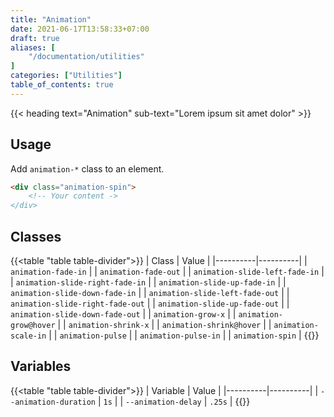 ```yaml
---
title: "Animation"
date: 2021-06-17T13:58:33+07:00
draft: true
aliases: [
    "/documentation/utilities"
]
categories: ["Utilities"]
table_of_contents: true
---
```


{{< heading text="Animation" sub-text="Lorem ipsum sit amet dolor" >}}

## Usage

Add `animation-*` class to an element.

``` html
<div class="animation-spin">
    <!-- Your content ->
</div>
```

## Classes

{{<table "table table-divider">}}
| Class | Value |
|----------|----------|
| `animation-fade-in` |
| `animation-fade-out` |
| `animation-slide-left-fade-in` |
| `animation-slide-right-fade-in` |
| `animation-slide-up-fade-in` |
| `animation-slide-down-fade-in` |
| `animation-slide-left-fade-out` |
| `animation-slide-right-fade-out` |
| `animation-slide-up-fade-out` |
| `animation-slide-down-fade-out` |
| `animation-grow-x` |
| `animation-grow@hover` |
| `animation-shrink-x` |
| `animation-shrink@hover` |
| `animation-scale-in` |
| `animation-pulse` |
| `animation-pulse-in` |
| `animation-spin` |
{{</table>}}

## Variables

{{<table "table table-divider">}}
| Variable | Value |
|----------|----------|
| `--animation-duration` | `1s` |
| `--animation-delay` | `.25s` |
{{</table>}}